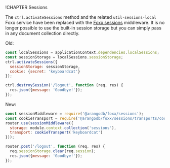 !CHAPTER Sessions

The `ctrl.activateSessions` method and the related `util-sessions-local` Foxx service have been replaced with the [Foxx sessions](../Sessions/README.md) middleware. It is no longer possible to use the built-in session storage but you can simply pass in any document collection directly.

Old:

```js
const localSessions = applicationContext.dependencies.localSessions;
const sessionStorage = localSessions.sessionStorage;
ctrl.activateSessions({
  sessionStorage: sessionStorage,
  cookie: {secret: 'keyboardcat'}
});

ctrl.destroySession('/logout', function (req, res) {
  res.json({message: 'Goodbye!'});
});
```

New:

```js
const sessionMiddleware = require('@arangodb/foxx/sessions');
const cookieTransport = require('@arangodb/foxx/sessions/transports/cookie');
router.use(sessionMiddleware({
  storage: module.context.collection('sessions'),
  transport: cookieTransport('keyboardcat')
}));

router.post('/logout', function (req, res) {
  req.sessionStorage.clear(req.session);
  res.json({message: 'Goodbye!'});
});
```
